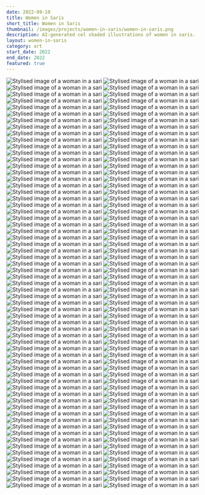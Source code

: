 ```yaml
---
date: 2022-09-10
title: Women in Saris
short_title: Women in Saris
thumbnail: /images/projects/women-in-saris/women-in-saris.png
description: AI-generated cel shaded illustrations of women in saris.
layout: women-in-saris
category: art
start_date: 2022
end_date: 2022
featured: true
---
```


<img src="/images/projects/women-in-saris/grid-0761.png" alt="Stylised image of a woman in a sari">
<img src="/images/projects/women-in-saris/grid-0653.png" alt="Stylised image of a woman in a sari">
<img src="/images/projects/women-in-saris/grid-1848.png" alt="Stylised image of a woman in a sari">
<img src="/images/projects/women-in-saris/grid-0672.png" alt="Stylised image of a woman in a sari">
<img src="/images/projects/women-in-saris/grid-1616.png" alt="Stylised image of a woman in a sari">
<img src="/images/projects/women-in-saris/grid-0403.png" alt="Stylised image of a woman in a sari">
<!-- <img src="/images/projects/women-in-saris/grid-1029.png" alt="Stylised image of a woman in a sari"> -->
<!-- <img src="/images/projects/women-in-saris/grid-0317.png" alt="Stylised image of a woman in a sari"> -->
<!-- <img src="/images/projects/women-in-saris/grid-0238.png" alt="Stylised image of a woman in a sari"> -->
<!-- <img src="/images/projects/women-in-saris/grid-1723.png" alt="Stylised image of a woman in a sari"> -->
<!-- <img src="/images/projects/women-in-saris/grid-1024.png" alt="Stylised image of a woman in a sari"> -->
<img src="/images/projects/women-in-saris/grid-0461.png" alt="Stylised image of a woman in a sari">
<img src="/images/projects/women-in-saris/grid-1052.png" alt="Stylised image of a woman in a sari">
<img src="/images/projects/women-in-saris/grid-0023.png" alt="Stylised image of a woman in a sari">
<img src="/images/projects/women-in-saris/grid-1613.png" alt="Stylised image of a woman in a sari">
<img src="/images/projects/women-in-saris/grid-0733.png" alt="Stylised image of a woman in a sari">
<img src="/images/projects/women-in-saris/grid-0638.png" alt="Stylised image of a woman in a sari">
<!-- <img src="/images/projects/women-in-saris/grid-0323.png" alt="Stylised image of a woman in a sari"> -->
<img src="/images/projects/women-in-saris/grid-0291.png" alt="Stylised image of a woman in a sari">
<img src="/images/projects/women-in-saris/grid-0392.png" alt="Stylised image of a woman in a sari">
<img src="/images/projects/women-in-saris/grid-0990.png" alt="Stylised image of a woman in a sari">
<img src="/images/projects/women-in-saris/grid-1993.png" alt="Stylised image of a woman in a sari">
<img src="/images/projects/women-in-saris/grid-0335.png" alt="Stylised image of a woman in a sari">
<img src="/images/projects/women-in-saris/grid-0551.png" alt="Stylised image of a woman in a sari">
<img src="/images/projects/women-in-saris/grid-0102.png" alt="Stylised image of a woman in a sari">
<img src="/images/projects/women-in-saris/grid-1864.png" alt="Stylised image of a woman in a sari">
<!-- <img src="/images/projects/women-in-saris/grid-1617.png" alt="Stylised image of a woman in a sari"> -->
<img src="/images/projects/women-in-saris/grid-0895.png" alt="Stylised image of a woman in a sari">
<img src="/images/projects/women-in-saris/grid-0820.png" alt="Stylised image of a woman in a sari">
<img src="/images/projects/women-in-saris/grid-1373.png" alt="Stylised image of a woman in a sari">
<img src="/images/projects/women-in-saris/grid-1010.png" alt="Stylised image of a woman in a sari">
<img src="/images/projects/women-in-saris/grid-1687.png" alt="Stylised image of a woman in a sari">
<img src="/images/projects/women-in-saris/grid-1609.png" alt="Stylised image of a woman in a sari">
<img src="/images/projects/women-in-saris/grid-1956.png" alt="Stylised image of a woman in a sari">
<img src="/images/projects/women-in-saris/grid-0221.png" alt="Stylised image of a woman in a sari">
<!-- <img src="/images/projects/women-in-saris/grid-0959.png" alt="Stylised image of a woman in a sari"> -->
<!-- <img src="/images/projects/women-in-saris/grid-1003.png" alt="Stylised image of a woman in a sari"> -->
<!-- <img src="/images/projects/women-in-saris/grid-1147.png" alt="Stylised image of a woman in a sari"> -->
<img src="/images/projects/women-in-saris/grid-0868.png" alt="Stylised image of a woman in a sari">
<img src="/images/projects/women-in-saris/grid-1874.png" alt="Stylised image of a woman in a sari">
<img src="/images/projects/women-in-saris/grid-1159.png" alt="Stylised image of a woman in a sari">
<img src="/images/projects/women-in-saris/grid-0411.png" alt="Stylised image of a woman in a sari">
<img src="/images/projects/women-in-saris/grid-0383.png" alt="Stylised image of a woman in a sari">
<img src="/images/projects/women-in-saris/grid-0709.png" alt="Stylised image of a woman in a sari">
<!-- <img src="/images/projects/women-in-saris/grid-0454.png" alt="Stylised image of a woman in a sari"> -->
<!-- <img src="/images/projects/women-in-saris/grid-0648.png" alt="Stylised image of a woman in a sari"> -->
<img src="/images/projects/women-in-saris/grid-0838.png" alt="Stylised image of a woman in a sari">
<img src="/images/projects/women-in-saris/grid-0867.png" alt="Stylised image of a woman in a sari">
<img src="/images/projects/women-in-saris/grid-0914.png" alt="Stylised image of a woman in a sari">
<img src="/images/projects/women-in-saris/grid-1674.png" alt="Stylised image of a woman in a sari">
<img src="/images/projects/women-in-saris/grid-2083.png" alt="Stylised image of a woman in a sari">
<img src="/images/projects/women-in-saris/grid-1229.png" alt="Stylised image of a woman in a sari">
<img src="/images/projects/women-in-saris/grid-0469.png" alt="Stylised image of a woman in a sari">
<img src="/images/projects/women-in-saris/grid-1006.png" alt="Stylised image of a woman in a sari">
<img src="/images/projects/women-in-saris/grid-0807.png" alt="Stylised image of a woman in a sari">
<img src="/images/projects/women-in-saris/grid-0994.png" alt="Stylised image of a woman in a sari">
<img src="/images/projects/women-in-saris/grid-0409.png" alt="Stylised image of a woman in a sari">
<img src="/images/projects/women-in-saris/grid-1381.png" alt="Stylised image of a woman in a sari">
<img src="/images/projects/women-in-saris/grid-1675.png" alt="Stylised image of a woman in a sari">
<img src="/images/projects/women-in-saris/grid-0036.png" alt="Stylised image of a woman in a sari">
<img src="/images/projects/women-in-saris/grid-0705.png" alt="Stylised image of a woman in a sari">
<img src="/images/projects/women-in-saris/grid-0192.png" alt="Stylised image of a woman in a sari">
<img src="/images/projects/women-in-saris/grid-0500.png" alt="Stylised image of a woman in a sari">
<img src="/images/projects/women-in-saris/grid-0268.png" alt="Stylised image of a woman in a sari">
<!-- <img src="/images/projects/women-in-saris/grid-0780.png" alt="Stylised image of a woman in a sari"> -->
<img src="/images/projects/women-in-saris/grid-2012.png" alt="Stylised image of a woman in a sari">
<img src="/images/projects/women-in-saris/grid-1631.png" alt="Stylised image of a woman in a sari">
<img src="/images/projects/women-in-saris/grid-0059.png" alt="Stylised image of a woman in a sari">
<img src="/images/projects/women-in-saris/grid-0675.png" alt="Stylised image of a woman in a sari">
<img src="/images/projects/women-in-saris/grid-1807.png" alt="Stylised image of a woman in a sari">
<img src="/images/projects/women-in-saris/grid-0894.png" alt="Stylised image of a woman in a sari">
<img src="/images/projects/women-in-saris/grid-0896.png" alt="Stylised image of a woman in a sari">
<img src="/images/projects/women-in-saris/grid-1131.png" alt="Stylised image of a woman in a sari">
<img src="/images/projects/women-in-saris/grid-2008.png" alt="Stylised image of a woman in a sari">
<img src="/images/projects/women-in-saris/grid-2033.png" alt="Stylised image of a woman in a sari">
<img src="/images/projects/women-in-saris/grid-0344.png" alt="Stylised image of a woman in a sari">
<!-- <img src="/images/projects/women-in-saris/grid-1996.png" alt="Stylised image of a woman in a sari"> -->
<img src="/images/projects/women-in-saris/grid-2062.png" alt="Stylised image of a woman in a sari">
<img src="/images/projects/women-in-saris/grid-0025.png" alt="Stylised image of a woman in a sari">
<img src="/images/projects/women-in-saris/grid-0678.png" alt="Stylised image of a woman in a sari">
<img src="/images/projects/women-in-saris/grid-0085.png" alt="Stylised image of a woman in a sari">
<img src="/images/projects/women-in-saris/grid-2046.png" alt="Stylised image of a woman in a sari">
<img src="/images/projects/women-in-saris/grid-0293.png" alt="Stylised image of a woman in a sari">
<img src="/images/projects/women-in-saris/grid-0466.png" alt="Stylised image of a woman in a sari">
<img src="/images/projects/women-in-saris/grid-1209.png" alt="Stylised image of a woman in a sari">
<img src="/images/projects/women-in-saris/grid-0480.png" alt="Stylised image of a woman in a sari">
<img src="/images/projects/women-in-saris/grid-0958.png" alt="Stylised image of a woman in a sari">
<img src="/images/projects/women-in-saris/grid-2096.png" alt="Stylised image of a woman in a sari">
<img src="/images/projects/women-in-saris/grid-1610.png" alt="Stylised image of a woman in a sari">
<img src="/images/projects/women-in-saris/grid-0891.png" alt="Stylised image of a woman in a sari">
<img src="/images/projects/women-in-saris/grid-1007.png" alt="Stylised image of a woman in a sari">
<img src="/images/projects/women-in-saris/grid-1037.png" alt="Stylised image of a woman in a sari">
<img src="/images/projects/women-in-saris/grid-0679.png" alt="Stylised image of a woman in a sari">
<!-- <img src="/images/projects/women-in-saris/grid-1743.png" alt="Stylised image of a woman in a sari"> -->
<!-- <img src="/images/projects/women-in-saris/grid-1038.png" alt="Stylised image of a woman in a sari"> -->
<img src="/images/projects/women-in-saris/grid-1143.png" alt="Stylised image of a woman in a sari">
<img src="/images/projects/women-in-saris/grid-0196.png" alt="Stylised image of a woman in a sari">
<img src="/images/projects/women-in-saris/grid-0932.png" alt="Stylised image of a woman in a sari">
<img src="/images/projects/women-in-saris/grid-0022.png" alt="Stylised image of a woman in a sari">
<img src="/images/projects/women-in-saris/grid-0570.png" alt="Stylised image of a woman in a sari">
<img src="/images/projects/women-in-saris/grid-0063.png" alt="Stylised image of a woman in a sari">
<img src="/images/projects/women-in-saris/grid-2098.png" alt="Stylised image of a woman in a sari">
<img src="/images/projects/women-in-saris/grid-1884.png" alt="Stylised image of a woman in a sari">
<img src="/images/projects/women-in-saris/grid-1834.png" alt="Stylised image of a woman in a sari">
<img src="/images/projects/women-in-saris/grid-1742.png" alt="Stylised image of a woman in a sari">
<img src="/images/projects/women-in-saris/grid-0602.png" alt="Stylised image of a woman in a sari">
<img src="/images/projects/women-in-saris/grid-0552.png" alt="Stylised image of a woman in a sari">
<img src="/images/projects/women-in-saris/grid-1736.png" alt="Stylised image of a woman in a sari">
<img src="/images/projects/women-in-saris/grid-0106.png" alt="Stylised image of a woman in a sari">
<img src="/images/projects/women-in-saris/grid-1480.png" alt="Stylised image of a woman in a sari">
<img src="/images/projects/women-in-saris/grid-0919.png" alt="Stylised image of a woman in a sari">
<img src="/images/projects/women-in-saris/grid-0855.png" alt="Stylised image of a woman in a sari">
<img src="/images/projects/women-in-saris/grid-0783.png" alt="Stylised image of a woman in a sari">
<img src="/images/projects/women-in-saris/grid-0801.png" alt="Stylised image of a woman in a sari">
<img src="/images/projects/women-in-saris/grid-0242.png" alt="Stylised image of a woman in a sari">
<img src="/images/projects/women-in-saris/grid-0612.png" alt="Stylised image of a woman in a sari">
<img src="/images/projects/women-in-saris/grid-1173.png" alt="Stylised image of a woman in a sari">
<img src="/images/projects/women-in-saris/grid-1740.png" alt="Stylised image of a woman in a sari">
<img src="/images/projects/women-in-saris/grid-1497.png" alt="Stylised image of a woman in a sari">
<img src="/images/projects/women-in-saris/grid-0499.png" alt="Stylised image of a woman in a sari">
<img src="/images/projects/women-in-saris/grid-1895.png" alt="Stylised image of a woman in a sari">
<img src="/images/projects/women-in-saris/grid-0365.png" alt="Stylised image of a woman in a sari">
<img src="/images/projects/women-in-saris/grid-0961.png" alt="Stylised image of a woman in a sari">
<img src="/images/projects/women-in-saris/grid-1814.png" alt="Stylised image of a woman in a sari">
<img src="/images/projects/women-in-saris/grid-2298.png" alt="Stylised image of a woman in a sari">
<img src="/images/projects/women-in-saris/grid-2306.png" alt="Stylised image of a woman in a sari">
<img src="/images/projects/women-in-saris/grid-2406.png" alt="Stylised image of a woman in a sari">
<img src="/images/projects/women-in-saris/grid-2649.png" alt="Stylised image of a woman in a sari">
<img src="/images/projects/women-in-saris/grid-2814.png" alt="Stylised image of a woman in a sari">
<img src="/images/projects/women-in-saris/grid-0762.png" alt="Stylised image of a woman in a sari">
<!-- <img src="/images/projects/women-in-saris/grid-1713.png" alt="Stylised image of a woman in a sari"> -->
<img src="/images/projects/women-in-saris/grid-2794.png" alt="Stylised image of a woman in a sari">
<img src="/images/projects/women-in-saris/grid-2416.png" alt="Stylised image of a woman in a sari">
<!-- <img src="/images/projects/women-in-saris/grid-2351.png" alt="Stylised image of a woman in a sari"> -->
<img src="/images/projects/women-in-saris/grid-1540.png" alt="Stylised image of a woman in a sari">
<img src="/images/projects/women-in-saris/grid-2218.png" alt="Stylised image of a woman in a sari">
<img src="/images/projects/women-in-saris/grid-2432.png" alt="Stylised image of a woman in a sari">
<img src="/images/projects/women-in-saris/grid-1945.png" alt="Stylised image of a woman in a sari">
<img src="/images/projects/women-in-saris/grid-2745.png" alt="Stylised image of a woman in a sari">
<img src="/images/projects/women-in-saris/grid-1676.png" alt="Stylised image of a woman in a sari">
<img src="/images/projects/women-in-saris/grid-2516.png" alt="Stylised image of a woman in a sari">
<img src="/images/projects/women-in-saris/grid-1743.png" alt="Stylised image of a woman in a sari">
<img src="/images/projects/women-in-saris/grid-2196.png" alt="Stylised image of a woman in a sari">
<img src="/images/projects/women-in-saris/grid-1803.png" alt="Stylised image of a woman in a sari">
